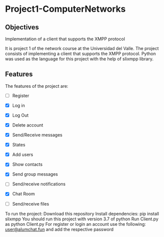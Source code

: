 # Project1-ComputerNetworks

## Objectives

Implementation of a client that supports the XMPP protocol

It is project 1 of the network course at the Universidad del Valle. The project consists of implementing a client that supports the XMPP protocol.
Python was used as the language for this project with the help of slixmpp library.

## Features

The features of the project are:

- [ ] Register
- [x] Log in 
- [x] Log Out 
- [x] Delete account 
- [x] Send/Receive messages
- [x] States
- [x] Add users
- [x] Show contacts
- [x] Send group messages
- [ ] Send/receive notifications
- [x] Chat Room
- [ ] Send/receive files



To run the project:
Download this repository
Install dependencies: pip install slixmpp
You should run this project with version 3.7 of python 
Run Client.py as python Client.py
For register or login an account use the following: user@alumchat.fun and add the respective password
